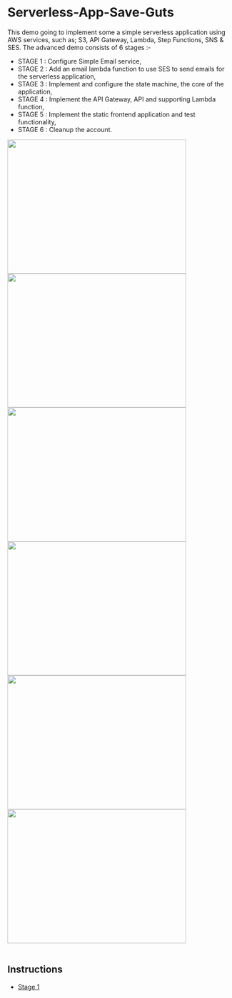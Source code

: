 # Serverless-App-Save-Guts

This demo going to implement some a simple serverless application using AWS services, such as; S3, API Gateway, Lambda, Step Functions, SNS & SES.
The advanced demo consists of 6 stages :-

- STAGE 1 : Configure Simple Email service,
- STAGE 2 : Add an email lambda function to use SES to send emails for the serverless application,
- STAGE 3 : Implement and configure the state machine, the core of the application,
- STAGE 4 : Implement the API Gateway, API and supporting Lambda function,
- STAGE 5 : Implement the static frontend application and test functionality,
- STAGE 6 : Cleanup the account.

<img src="https://github.com/cupumelody/Serverless-App-Save-Guts/assets/145847069/d002e371-15c5-4f93-ace9-009d224019bb" width="400" height="300"> <img src="https://github.com/cupumelody/Serverless-App-Save-Guts/assets/145847069/9f467f99-8c86-4a93-b05b-c4528f871602" width="400" height="300">
<img src="https://github.com/cupumelody/Serverless-App-Save-Guts/assets/145847069/28dded7e-4309-4532-bf28-87860dfa6d02" width="400" height="300"> <img src="https://github.com/cupumelody/Serverless-App-Save-Guts/assets/145847069/66420df1-7ac6-4600-968f-1644ad8f250f" width="400" height="300">
<img src="https://github.com/cupumelody/Serverless-App-Save-Guts/assets/145847069/49c2ea64-4e24-4339-a0dd-f1389d11ee0f" width="400" height="300"> <img src="https://github.com/cupumelody/Serverless-App-Save-Guts/assets/145847069/6ab847e7-72bc-483d-973e-005050ec97da" width="400" height="300">
<br>
<br>
## Instructions

- [Stage 1](Instructions/Stage1.md)
